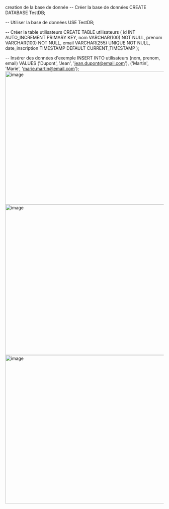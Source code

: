 creation de la base de donnée 
-- Créer la base de données
CREATE DATABASE TestDB;

-- Utiliser la base de données
USE TestDB;

-- Créer la table utilisateurs
CREATE TABLE utilisateurs (
    id INT AUTO_INCREMENT PRIMARY KEY,
    nom VARCHAR(100) NOT NULL,
    prenom VARCHAR(100) NOT NULL,
    email VARCHAR(255) UNIQUE NOT NULL,
    date_inscription TIMESTAMP DEFAULT CURRENT_TIMESTAMP
);

-- Insérer des données d'exemple
INSERT INTO utilisateurs (nom, prenom, email) VALUES
('Dupont', 'Jean', 'jean.dupont@email.com'),
('Martin', 'Marie', 'marie.martin@email.com');
<img width="959" height="423" alt="image" src="https://github.com/user-attachments/assets/4ec83ed9-ba38-46f5-802f-087d520567d4" />
<img width="959" height="479" alt="image" src="https://github.com/user-attachments/assets/aba71a84-e220-4b6e-918e-7197b1d8f0bd" />
<img width="959" height="472" alt="image" src="https://github.com/user-attachments/assets/4af68fbf-ef20-4f64-baca-59b94d02fb7c" />


